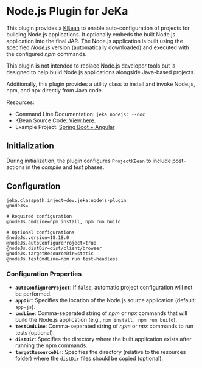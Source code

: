 # Node.js Plugin for JeKa

This plugin provides a [KBean](src/dev/jeka/plugins/nodejs/NodeJsKBean.java) to enable auto-configuration of projects for building Node.js applications. It optionally embeds the built Node.js application into the final JAR. The Node.js application is built using the specified *Node.js* version (automatically downloaded) and executed with the configured *npm* commands.

This plugin is not intended to replace Node.js developer tools but is designed to help build Node.js applications alongside Java-based projects.

Additionally, this plugin provides a utility class to install and invoke Node.js, npm, and npx directly from Java code.

Resources:
- Command Line Documentation: `jeka nodejs: --doc`
- KBean Source Code: [View here](src/dev/jeka/plugins/nodejs/NodeJsKBean.java).
- Example Project: [Spring Boot + Angular](https://github.com/jeka-dev/demo-project-springboot-angular/tree/master)

## Initialization

During initialization, the plugin configures `ProjectKBean` to include post-actions in the *compile* and *test* phases.

## Configuration

```properties
jeka.classpath.inject=dev.jeka:nodejs-plugin
@nodeJs=

# Required configuration
@nodeJs.cmdLine=npm install, npm run build

# Optional configurations
@nodeJs.version=18.18.0
@nodeJs.autoConfigureProject=true
@nodeJs.distDir=dist/client/browser
@nodeJs.targetResourceDir=static
@nodeJs.testCmdLine=npm run test-headless
```

### Configuration Properties

- **`autoConfigureProject`**: If `false`, automatic project configuration will not be performed.
- **`appDir`**: Specifies the location of the Node.js source application (default: `app-js`).
- **`cmdLine`**: Comma-separated string of *npm* or *npx* commands that will build the Node.js application (e.g., `npm install, npm run build`).
- **`testCmdLine`**: Comma-separated string of *npm* or  *npx* commands to run tests (optional).
- **`distDir`**: Specifies the directory where the built application exists after running the npm commands.
- **`targetResourceDir`**: Specifies the directory (relative to the resources folder) where the `distDir` files should be copied (optional).